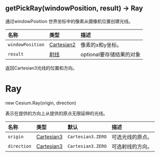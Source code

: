## getPickRay\(windowPosition, result\) → Ray

通过windowPosition 世界坐标中的像素从摄像机位置创建光线。

| 名称 | 类型 | 描述 |
| :--- | :--- | :--- |
| `windowPosition` | [Cartesian2](https://cesiumjs.org/Cesium/Build/Documentation/Cartesian2.html) | 像素的x和y坐标。 |
| `result` | [射线](https://cesiumjs.org/Cesium/Build/Documentation/Ray.html) | optional要存储结果的对象 |

返回Cartesian3光线的位置和方向。

# Ray

new Cesium.Ray\(origin, direction\)

表示在提供的方向上从提供的原点无限延伸的光线。

| 名称 | 类型 | 默认 | 描述 |
| :--- | :--- | :--- | :--- |
| `origin` | [Cartesian3](https://cesiumjs.org/Cesium/Build/Documentation/Cartesian3.html) | `Cartesian3.ZERO` | 可选光线的原点。 |
| `direction` | [Cartesian3](https://cesiumjs.org/Cesium/Build/Documentation/Cartesian3.html) | `Cartesian3.ZERO` | 可选射线的方向。 |



